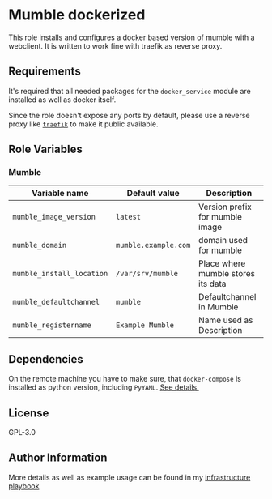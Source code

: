 Mumble dockerized
=========

This role installs and configures a docker based version of mumble with a webclient. It is written to work fine with traefik as reverse proxy.

Requirements
------------

It's required that all needed packages for the `docker_service` module are installed as well as docker itself.

Since the role doesn't expose any ports by default, please use a reverse proxy like [`traefik`](https://traefik.io) to make it public available.

Role Variables
--------------

### Mumble

|Variable name                |Default value                                                                  |Description                           |
|-----------------------------|-------------------------------------------------------------------------------|--------------------------------------|
|`mumble_image_version`       |`latest`                                                                       |Version prefix for mumble image       |
|`mumble_domain`              |`mumble.example.com`                                                           |domain used for mumble                |
|`mumble_install_location`    |`/var/srv/mumble`                                                              |Place where mumble stores its data    |
|`mumble_defaultchannel`      |`mumble`                                                                       |Defaultchannel in Mumble              |
|`mumble_registername`        |`Example Mumble`                                                               |Name used as Description              |

Dependencies
------------

On the remote machine you have to make sure, that `docker-compose` is installed as python version, including `PyYAML`. [See details.](https://docs.ansible.com/ansible/latest/docker_service_module.html#requirements-on-host-that-executes-module)

License
-------

GPL-3.0

Author Information
------------------

More details as well as example usage can be found in my [infrastructure playbook](https://github.com/SISheogorath/infrastructure)
